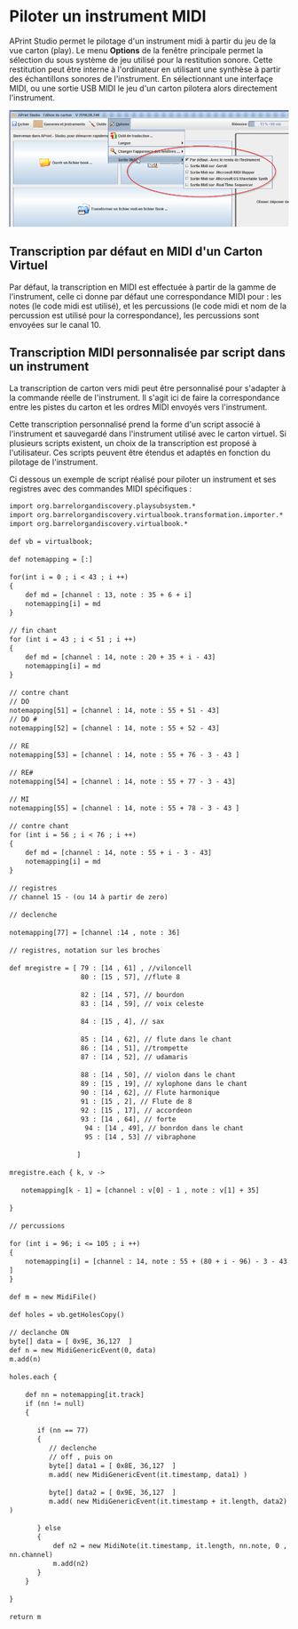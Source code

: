 
Piloter un instrument MIDI
==========================



APrint Studio permet le pilotage d'un instrument midi à partir du jeu de la vue carton (play). Le menu **Options** de la fenêtre principale permet la sélection du sous système de jeu utilisé pour la restitution sonore. Cette restitution peut être interne à l'ordinateur en utilisant une synthèse à partir des échantillons sonores de l'instrument. En sélectionnant une interfaçe MIDI, ou une sortie USB MIDI le jeu d'un carton pilotera alors directement l'instrument.

![](choose_midi_output.png)




Transcription par défaut en MIDI d'un Carton Virtuel
----------------------------------------------------

Par défaut, la transcription en MIDI est effectuée à partir de la gamme de l'instrument, celle ci donne par défaut une correspondance MIDI pour : les notes (le code midi est utilisé), et les percussions (le code midi et nom de la percussion est utilisé pour la correspondance), les percussions sont envoyées sur le canal 10.


Transcription MIDI personnalisée par script dans un instrument
--------------------------------------------------------------

La transcription de carton vers midi peut être personnalisé pour s'adapter à la commande réelle de l'instrument. Il s'agit ici de faire la correspondance entre les pistes du carton et les ordres MIDI envoyés vers l'instrument.

Cette transcription personnalisé prend la forme d'un script associé à l'instrument et sauvegardé dans l'instrument utilisé avec le carton virtuel. Si plusieurs scripts existent, un choix de la transcription est proposé à l'utilisateur. Ces scripts peuvent être étendus et adaptés en fonction du pilotage de l'instrument.

Ci dessous un exemple de script réalisé pour piloter un instrument et ses registres avec des commandes MIDI spécifiques :

    import org.barrelorgandiscovery.playsubsystem.*
    import org.barrelorgandiscovery.virtualbook.transformation.importer.*
    import org.barrelorgandiscovery.virtualbook.*
    
    def vb = virtualbook;
    
    def notemapping = [:]
    
    for(int i = 0 ; i < 43 ; i ++)
    {
        def md = [channel : 13, note : 35 + 6 + i]
        notemapping[i] = md
    }
    
    // fin chant
    for (int i = 43 ; i < 51 ; i ++)
    {
        def md = [channel : 14, note : 20 + 35 + i - 43]
        notemapping[i] = md
    }
    
    // contre chant
    // DO
    notemapping[51] = [channel : 14, note : 55 + 51 - 43]
    // DO #
    notemapping[52] = [channel : 14, note : 55 + 52 - 43]
    
    // RE
    notemapping[53] = [channel : 14, note : 55 + 76 - 3 - 43 ]
    
    // RE#
    notemapping[54] = [channel : 14, note : 55 + 77 - 3 - 43]
    
    // MI
    notemapping[55] = [channel : 14, note : 55 + 78 - 3 - 43 ]
    
    // contre chant
    for (int i = 56 ; i < 76 ; i ++)
    {
        def md = [channel : 14, note : 55 + i - 3 - 43]
        notemapping[i] = md
    }
    
    // registres
    // channel 15 - (ou 14 à partir de zero)
    
    // declenche
    
    notemapping[77] = [channel :14 , note : 36]
    
    // registres, notation sur les broches
    
    def mregistre = [ 79 : [14 , 61] , //viloncell
                      80 : [15 , 57], //flute 8
    
                      82 : [14 , 57], // bourdon
                      83 : [14 , 59], // voix celeste
    
                      84 : [15 , 4], // sax
    
                      85 : [14 , 62], // flute dans le chant
                      86 : [14 , 51], //trompette
                      87 : [14 , 52], // udamaris
                      
                      88 : [14 , 50], // violon dans le chant
                      89 : [15 , 19], // xylophone dans le chant
                      90 : [14 , 62], // Flute harmonique
                      91 : [15 , 2], // Flute de 8
                      92 : [15 , 17], // accordeon
                      93 : [14 , 64], // forte
                       94 : [14 , 49], // bonrdon dans le chant
                       95 : [14 , 53] // vibraphone
                      
                     ]
                      
    mregistre.each { k, v -> 
    
       notemapping[k - 1] = [channel : v[0] - 1 , note : v[1] + 35]
    
    }
    
    // percussions
    
    for (int i = 96; i <= 105 ; i ++)
    {
        notemapping[i] = [channel : 14, note : 55 + (80 + i - 96) - 3 - 43 ]
    }
    
    def m = new MidiFile()
    
    def holes = vb.getHolesCopy()
    
    // declanche ON
    byte[] data = [ 0x9E, 36,127  ]
    def n = new MidiGenericEvent(0, data)
    m.add(n)
    
    holes.each {
    
        def nn = notemapping[it.track]
        if (nn != null)
        {
        
           if (nn == 77)
           {
              // declenche
              // off , puis on
              byte[] data1 = [ 0x8E, 36,127  ]
              m.add( new MidiGenericEvent(it.timestamp, data1) )
              
              byte[] data2 = [ 0x9E, 36,127  ]
              m.add( new MidiGenericEvent(it.timestamp + it.length, data2) )          
                     
           } else 
           {
               def n2 = new MidiNote(it.timestamp, it.length, nn.note, 0 , nn.channel)
               m.add(n2)
           }
        }
    
    }
    
    return m
